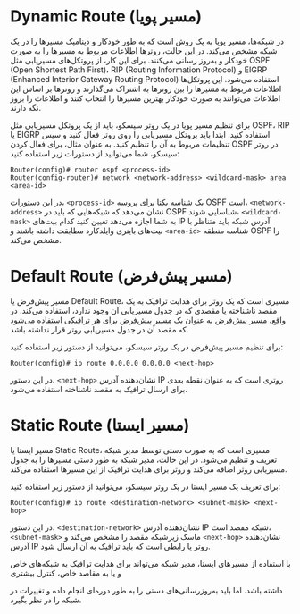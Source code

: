 # Dynamic Route (مسیر پویا)
در شبکه‌ها، مسیر پویا به یک روش است که به طور خودکار و دینامیک مسیرها را در یک شبکه مشخص می‌کند. در این حالت، روترها اطلاعات مربوط به مسیرها را به صورت خودکار و به‌روز رسانی می‌کنند. برای این کار، از پروتکل‌های مسیریابی مثل OSPF (Open Shortest Path First)، RIP (Routing Information Protocol) و EIGRP (Enhanced Interior Gateway Routing Protocol) استفاده می‌شود. این پروتکل‌ها اطلاعات مربوط به مسیرها را بین روترها به اشتراک می‌گذارند و روترها بر اساس این اطلاعات می‌توانند به صورت خودکار بهترین مسیرها را انتخاب کنند و اطلاعات را بروز نگه دارند.

برای تنظیم مسیر پویا در یک روتر سیسکو، باید از یک پروتکل مسیریابی مثل OSPF، RIP یا EIGRP استفاده کنید. ابتدا باید پروتکل مسیریابی را روی روتر فعال کنید و سپس تنظیمات مربوط به آن را تنظیم کنید. به عنوان مثال، برای فعال کردن OSPF در روتر سیسکو، شما می‌توانید از دستورات زیر استفاده کنید:

```
Router(config)# router ospf <process-id>
Router(config-router)# network <network-address> <wildcard-mask> area <area-id>
```

در این دستورات، `<process-id>` یک شناسه یکتا برای پروسه OSPF است، `<network-address>` نشان می‌دهد که شبکه‌هایی که باید در OSPF شناسایی شوند، `<wildcard-mask>` به شما اجازه می‌دهد تعیین کنید کدام بیت‌های IP آدرس شبکه باید متناظر با بیت‌های باینری وایلدکارد مطابقت داشته باشند و `<area-id>` شناسه منطقه OSPF را مشخص می‌کند.

# Default Route (مسیر پیش‌فرض)
مسیر پیش‌فرض یا Default Route، مسیری است که یک روتر برای هدایت ترافیک به یک مقصد ناشناخته یا مقصدی که در جدول مسیریابی آن وجود ندارد، استفاده می‌کند. در واقع، مسیر پیش‌فرض به عنوان یک مسیر پیش‌فرض برای هر ترافیکی استفاده می‌شود که مقصد آن در جدول مسیریابی روتر قرار نداشته باشد.

برای تنظیم مسیر پیش‌فرض در یک روتر سیسکو، می‌توانید از دستور زیر استفاده کنید:

```
Router(config)# ip route 0.0.0.0 0.0.0.0 <next-hop>
```

در این دستور، `<next-hop>` نشان‌دهنده آدرس IP روتری است که به عنوان نقطه بعدی برای ارسال ترافیک به مقصد ناشناخته استفاده می‌شود.

# Static Route (مسیر ایستا)
مسیر ایستا یا Static Route، مسیری است که به صورت دستی توسط مدیر شبکه تعریف و تنظیم می‌شود. در این حالت، مدیر شبکه به طور دستی مسیرها را به جدول مسیریابی روتر اضافه می‌کند و روتر برای هدایت ترافیک از این مسیرها استفاده می‌کند.

برای تعریف یک مسیر ایستا در یک روتر سیسکو، می‌توانید از دستور زیر استفاده کنید:

```
Router(config)# ip route <destination-network> <subnet-mask> <next-hop>
```

در این دستور، `<destination-network>` نشان‌دهنده آدرس IP شبکه مقصد است، `<subnet-mask>` ماسک زیرشبکه مقصد را مشخص می‌کند و `<next-hop>` نشان‌دهنده آدرس IP روتر یا رابطی است که باید ترافیک به آن ارسال شود.

با استفاده از مسیرهای ایستا، مدیر شبکه می‌تواند برای هدایت ترافیک به شبکه‌های خاص و یا به مقاصد خاص، کنترل بیشتری

 داشته باشد. اما باید به‌روزرسانی‌های دستی را به طور دوره‌ای انجام داده و تغییرات در شبکه را در نظر بگیرد.